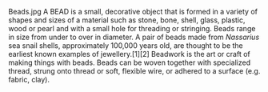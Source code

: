 Beads.jpg A BEAD is a small, decorative object that is formed in a variety of shapes and sizes of a material such as stone, bone, shell, glass, plastic, wood or pearl and with a small hole for threading or stringing. Beads range in size from under to over in diameter. A pair of beads made from _Nassarius_ sea snail shells, approximately 100,000 years old, are thought to be the earliest known examples of jewellery.[1][2] Beadwork is the art or craft of making things with beads. Beads can be woven together with specialized thread, strung onto thread or soft, flexible wire, or adhered to a surface (e.g. fabric, clay).
